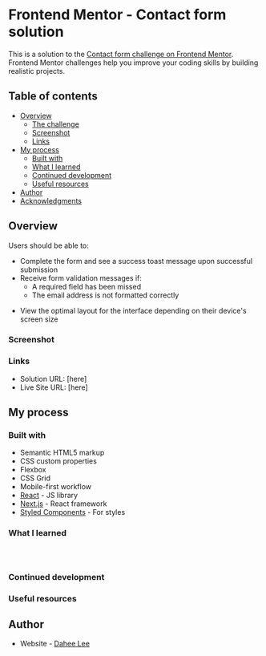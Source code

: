 # Frontend Mentor - Contact form solution

This is a solution to the [Contact form challenge on Frontend Mentor](https://www.frontendmentor.io/challenges/contact-form--G-hYlqKJj). Frontend Mentor challenges help you improve your coding skills by building realistic projects. 

## Table of contents

- [Overview](#overview)
  - [The challenge](#the-challenge)
  - [Screenshot](#screenshot)
  - [Links](#links)
- [My process](#my-process)
  - [Built with](#built-with)
  - [What I learned](#what-i-learned)
  - [Continued development](#continued-development)
  - [Useful resources](#useful-resources)
- [Author](#author)
- [Acknowledgments](#acknowledgments)

## Overview
Users should be able to:

- Complete the form and see a success toast message upon successful submission
- Receive form validation messages if:
  - A required field has been missed
  - The email address is not formatted correctly
<!-- - Complete the form only using their keyboard -->
<!-- - Have inputs, error messages, and the success message announced on their screen reader -->
- View the optimal layout for the interface depending on their device's screen size
<!-- - See hover and focus states for all interactive elements on the page -->

### Screenshot


### Links

- Solution URL: [here]
- Live Site URL: [here]

## My process

### Built with

- Semantic HTML5 markup
- CSS custom properties
- Flexbox
- CSS Grid
- Mobile-first workflow
- [React](https://reactjs.org/) - JS library
- [Next.js](https://nextjs.org/) - React framework
- [Styled Components](https://styled-components.com/) - For styles


### What I learned




```html

```
```css

```
```js

```


### Continued development


### Useful resources


## Author

- Website - [Dahee Lee](http://dhl92000.github.io)

